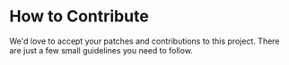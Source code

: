 # How to Contribute

We'd love to accept your patches and contributions to this project. There are
just a few small guidelines you need to follow.

